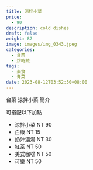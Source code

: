 ```yaml
---
title: 涼拌小菜
price:
  - 90
description: cold dishes
draft: false
weight: 87
image: images/img_0343.jpeg
categories:
  - 台菜
  - 炒時蔬
tags:
  - 素食
  - 青菜
date: 2023-08-12T03:52:50+08:00
---
```


台菜 涼拌小菜 簡介

可搭配以下加點

- 涼拌小菜  NT 90
- 白飯 NT 15
- 奶汁濃湯 NT 30
- 紅茶  NT 50
- 美式咖啡 NT 50
- 可樂 NT 50
